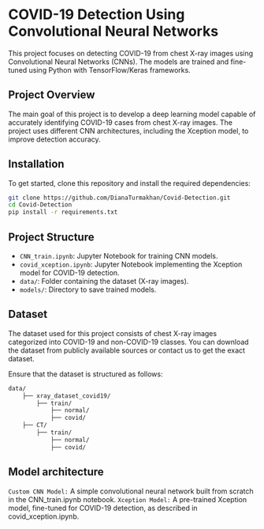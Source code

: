 # COVID-19 Detection Using Convolutional Neural Networks

This project focuses on detecting COVID-19 from chest X-ray images using Convolutional Neural Networks (CNNs). The models are trained and fine-tuned using Python with TensorFlow/Keras frameworks. 

## Project Overview

The main goal of this project is to develop a deep learning model capable of accurately identifying COVID-19 cases from chest X-ray images. The project uses different CNN architectures, including the Xception model, to improve detection accuracy.

## Installation

To get started, clone this repository and install the required dependencies:

```bash
git clone https://github.com/DianaTurmakhan/Covid-Detection.git
cd Covid-Detection
pip install -r requirements.txt
```

## Project Structure

- `CNN_train.ipynb`: Jupyter Notebook for training CNN models.
- `covid_xception.ipynb`: Jupyter Notebook implementing the Xception model for COVID-19 detection.
- `data/`: Folder containing the dataset (X-ray images).
- `models/`: Directory to save trained models.

## Dataset

The dataset used for this project consists of chest X-ray images categorized into COVID-19 and non-COVID-19 classes. You can download the dataset from publicly available sources or contact us to get the exact dataset.

Ensure that the dataset is structured as follows:

```bash
data/
    ├── xray_dataset_covid19/
        ├── train/
            ├── normal/
            ├── covid/
    ├── CT/
        ├── train/
            ├── normal/
            ├── covid/

```
## Model architecture
`Custom CNN Model:` A simple convolutional neural network built from scratch in the CNN_train.ipynb notebook.
`Xception Model:` A pre-trained Xception model, fine-tuned for COVID-19 detection, as described in covid_xception.ipynb.

